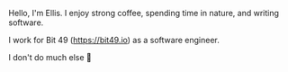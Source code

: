 Hello, I'm Ellis. I enjoy strong coffee, spending time in nature, and writing software.

I work for Bit 49 (https://bit49.io) as a software engineer.

I don't do much else 🥴
